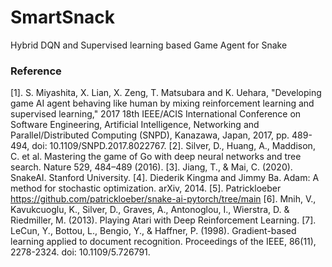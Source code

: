 # SmartSnack
Hybrid DQN and Supervised learning based Game Agent for Snake




### Reference
[1]. S. Miyashita, X. Lian, X. Zeng, T. Matsubara and K. Uehara, "Developing game AI agent behaving like human by mixing reinforcement learning and supervised learning," 2017 18th IEEE/ACIS International Conference on Software Engineering, Artificial Intelligence, Networking and Parallel/Distributed Computing (SNPD), Kanazawa, Japan, 2017, pp. 489-494, doi: 10.1109/SNPD.2017.8022767.
[2]. Silver, D., Huang, A., Maddison, C. et al. Mastering the game of Go with deep neural networks and tree search. Nature 529, 484–489 (2016). 
[3]. Jiang, T., & Mai, C. (2020). SnakeAI. Stanford University.
[4]. Diederik Kingma and Jimmy Ba. Adam: A method for stochastic optimization. arXiv, 2014.
[5]. Patrickloeber https://github.com/patrickloeber/snake-ai-pytorch/tree/main
[6]. Mnih, V., Kavukcuoglu, K., Silver, D., Graves, A., Antonoglou, I., Wierstra, D. & Riedmiller, M. (2013). Playing Atari with Deep Reinforcement Learning.
[7]. LeCun, Y., Bottou, L., Bengio, Y., & Haffner, P. (1998). Gradient-based learning applied to document recognition. Proceedings of the IEEE, 86(11), 2278-2324. doi: 10.1109/5.726791.

